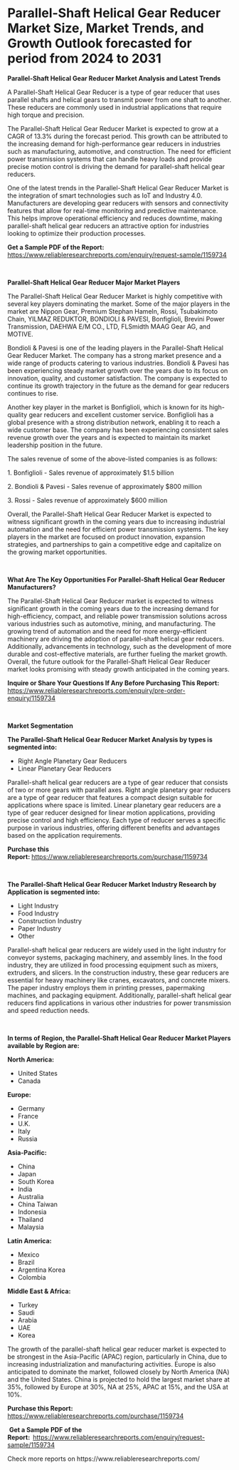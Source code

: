 <p><h1>Parallel-Shaft Helical Gear Reducer Market Size, Market Trends, and Growth Outlook forecasted for period from 2024 to 2031</h1></p><p><strong>Parallel-Shaft Helical Gear Reducer Market Analysis and Latest Trends</strong></p>
<p><p>A Parallel-Shaft Helical Gear Reducer is a type of gear reducer that uses parallel shafts and helical gears to transmit power from one shaft to another. These reducers are commonly used in industrial applications that require high torque and precision.</p><p>The Parallel-Shaft Helical Gear Reducer Market is expected to grow at a CAGR of 13.3% during the forecast period. This growth can be attributed to the increasing demand for high-performance gear reducers in industries such as manufacturing, automotive, and construction. The need for efficient power transmission systems that can handle heavy loads and provide precise motion control is driving the demand for parallel-shaft helical gear reducers.</p><p>One of the latest trends in the Parallel-Shaft Helical Gear Reducer Market is the integration of smart technologies such as IoT and Industry 4.0. Manufacturers are developing gear reducers with sensors and connectivity features that allow for real-time monitoring and predictive maintenance. This helps improve operational efficiency and reduces downtime, making parallel-shaft helical gear reducers an attractive option for industries looking to optimize their production processes.</p></p>
<p><strong>Get a Sample PDF of the Report:&nbsp;</strong> <a href="https://www.reliableresearchreports.com/enquiry/request-sample/1159734">https://www.reliableresearchreports.com/enquiry/request-sample/1159734</a></p>
<p>&nbsp;</p>
<p><strong>Parallel-Shaft Helical Gear Reducer Major Market Players</strong></p>
<p><p>The Parallel-Shaft Helical Gear Reducer Market is highly competitive with several key players dominating the market. Some of the major players in the market are Nippon Gear, Premium Stephan Hameln, Rossi, Tsubakimoto Chain, YILMAZ REDUKTOR, BONDIOLI & PAVESI, Bonfiglioli, Brevini Power Transmission, DAEHWA E/M CO., LTD, FLSmidth MAAG Gear AG, and MOTIVE.</p><p>Bondioli & Pavesi is one of the leading players in the Parallel-Shaft Helical Gear Reducer Market. The company has a strong market presence and a wide range of products catering to various industries. Bondioli & Pavesi has been experiencing steady market growth over the years due to its focus on innovation, quality, and customer satisfaction. The company is expected to continue its growth trajectory in the future as the demand for gear reducers continues to rise.</p><p>Another key player in the market is Bonfiglioli, which is known for its high-quality gear reducers and excellent customer service. Bonfiglioli has a global presence with a strong distribution network, enabling it to reach a wide customer base. The company has been experiencing consistent sales revenue growth over the years and is expected to maintain its market leadership position in the future.</p><p>The sales revenue of some of the above-listed companies is as follows:</p><p>1. Bonfiglioli - Sales revenue of approximately $1.5 billion</p><p>2. Bondioli & Pavesi - Sales revenue of approximately $800 million</p><p>3. Rossi - Sales revenue of approximately $600 million</p><p>Overall, the Parallel-Shaft Helical Gear Reducer Market is expected to witness significant growth in the coming years due to increasing industrial automation and the need for efficient power transmission systems. The key players in the market are focused on product innovation, expansion strategies, and partnerships to gain a competitive edge and capitalize on the growing market opportunities.</p></p>
<p>&nbsp;</p>
<p><strong>What Are The Key Opportunities For Parallel-Shaft Helical Gear Reducer Manufacturers?</strong></p>
<p><p>The Parallel-Shaft Helical Gear Reducer market is expected to witness significant growth in the coming years due to the increasing demand for high-efficiency, compact, and reliable power transmission solutions across various industries such as automotive, mining, and manufacturing. The growing trend of automation and the need for more energy-efficient machinery are driving the adoption of parallel-shaft helical gear reducers. Additionally, advancements in technology, such as the development of more durable and cost-effective materials, are further fueling the market growth. Overall, the future outlook for the Parallel-Shaft Helical Gear Reducer market looks promising with steady growth anticipated in the coming years.</p></p>
<p><strong>Inquire or Share Your Questions If Any Before Purchasing This Report:</strong> <a href="https://www.reliableresearchreports.com/enquiry/pre-order-enquiry/1159734">https://www.reliableresearchreports.com/enquiry/pre-order-enquiry/1159734</a></p>
<p>&nbsp;</p>
<p><strong>Market Segmentation</strong></p>
<p><strong>The Parallel-Shaft Helical Gear Reducer Market Analysis by types is segmented into:</strong></p>
<p><ul><li>Right Angle Planetary Gear Reducers</li><li>Linear Planetary Gear Reducers</li></ul></p>
<p><p>Parallel-shaft helical gear reducers are a type of gear reducer that consists of two or more gears with parallel axes. Right angle planetary gear reducers are a type of gear reducer that features a compact design suitable for applications where space is limited. Linear planetary gear reducers are a type of gear reducer designed for linear motion applications, providing precise control and high efficiency. Each type of reducer serves a specific purpose in various industries, offering different benefits and advantages based on the application requirements.</p></p>
<p><strong>Purchase this Report:&nbsp;</strong><a href="https://www.reliableresearchreports.com/purchase/1159734">https://www.reliableresearchreports.com/purchase/1159734</a></p>
<p>&nbsp;</p>
<p><strong>The Parallel-Shaft Helical Gear Reducer Market Industry Research by Application is segmented into:</strong></p>
<p><ul><li>Light Industry</li><li>Food Industry</li><li>Construction Industry</li><li>Paper Industry</li><li>Other</li></ul></p>
<p><p>Parallel-shaft helical gear reducers are widely used in the light industry for conveyor systems, packaging machinery, and assembly lines. In the food industry, they are utilized in food processing equipment such as mixers, extruders, and slicers. In the construction industry, these gear reducers are essential for heavy machinery like cranes, excavators, and concrete mixers. The paper industry employs them in printing presses, papermaking machines, and packaging equipment. Additionally, parallel-shaft helical gear reducers find applications in various other industries for power transmission and speed reduction needs.</p></p>
<p>&nbsp;</p>
<p><strong>In terms of Region, the Parallel-Shaft Helical Gear Reducer Market Players available by Region are:</strong></p>
<p>
    <p> <strong> North America: </strong>
        <ul>
            <li>United States</li>
            <li>Canada</li>
        </ul>
        </p> 
    <p> <strong> Europe: </strong>
        <ul>
            <li>Germany</li>
            <li>France</li>
            <li>U.K.</li>
            <li>Italy</li>
            <li>Russia</li>
        </ul>
        </p> 
    <p> <strong> Asia-Pacific: </strong>
        <ul>
            <li>China</li>
            <li>Japan</li>
            <li>South Korea</li>
            <li>India</li>
            <li>Australia</li>
            <li>China Taiwan</li>
            <li>Indonesia</li>
            <li>Thailand</li>
            <li>Malaysia</li>
        </ul>
        </p> 
    <p> <strong> Latin America: </strong>
        <ul>
            <li>Mexico</li>
            <li>Brazil</li>
            <li>Argentina Korea</li>
            <li>Colombia</li>
        </ul>
        </p> 
    <p> <strong> Middle East & Africa: </strong>
        <ul>
            <li>Turkey</li>
            <li>Saudi</li>
            <li>Arabia</li>
            <li>UAE</li>
            <li>Korea</li>
        </ul>
    </p>
    </p>
<p><p>The growth of the parallel-shaft helical gear reducer market is expected to be strongest in the Asia-Pacific (APAC) region, particularly in China, due to increasing industrialization and manufacturing activities. Europe is also anticipated to dominate the market, followed closely by North America (NA) and the United States. China is projected to hold the largest market share at 35%, followed by Europe at 30%, NA at 25%, APAC at 15%, and the USA at 10%.</p></p>
<p><strong>Purchase this Report: </strong><a href="https://www.reliableresearchreports.com/purchase/1159734">https://www.reliableresearchreports.com/purchase/1159734</a></p>
<p>&nbsp;<strong>Get a Sample PDF of the Report:&nbsp;&nbsp;</strong><a href="https://www.reliableresearchreports.com/enquiry/request-sample/1159734">https://www.reliableresearchreports.com/enquiry/request-sample/1159734</a></p>
<p><strong></strong></p>
<p>Check more reports on https://www.reliableresearchreports.com/</p>